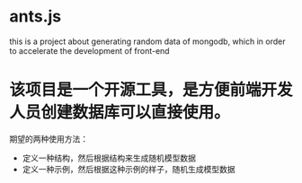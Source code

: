 # ants.js
this is a project about generating random data of mongodb, which in order to accelerate the development of front-end

# 该项目是一个开源工具，是方便前端开发人员创建数据库可以直接使用。
期望的两种使用方法：
- 定义一种结构，然后根据结构来生成随机模型数据
- 定义一种示例，然后根据这种示例的样子，随机生成模型数据
